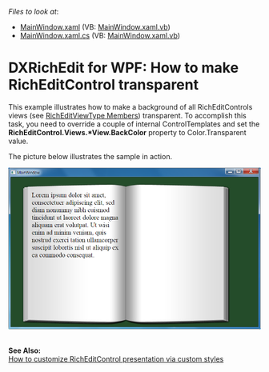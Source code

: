 <!-- default file list -->
*Files to look at*:

* [MainWindow.xaml](./CS/MainWindow.xaml) (VB: [MainWindow.xaml.vb](./VB/MainWindow.xaml.vb))
* [MainWindow.xaml.cs](./CS/MainWindow.xaml.cs) (VB: [MainWindow.xaml.vb](./VB/MainWindow.xaml.vb))
<!-- default file list end -->
# DXRichEdit for WPF: How to make RichEditControl transparent


<p>This example illustrates how to make a background of all RichEditControls views (see <a href="http://documentation.devexpress.com/#CoreLibraries/DevExpressXtraRichEditRichEditViewTypeEnumtopic"><u>RichEditViewType Members</u></a>) transparent. To accomplish this task, you need to override a couple of internal ControlTemplates and set the <strong>R</strong><strong>ichEditControl</strong><strong>.Views.</strong><strong>*</strong><strong>View.BackColor</strong> property to Color.Transparent value.</p><p>The picture below illustrates the sample in action.</p><p><img src="https://raw.githubusercontent.com/DevExpress-Examples/dxrichedit-for-wpf-how-to-make-richeditcontrol-transparent-e4001/11.2.11+/media/16feff28-3235-4792-93d9-6c039a1c6e05.png"></p><p><br />
<strong>See </strong><strong>Al</strong><strong>so:</strong><br />
<a href="https://www.devexpress.com/Support/Center/p/E3481">How to customize RichEditControl presentation via custom styles</a></p>

<br/>


